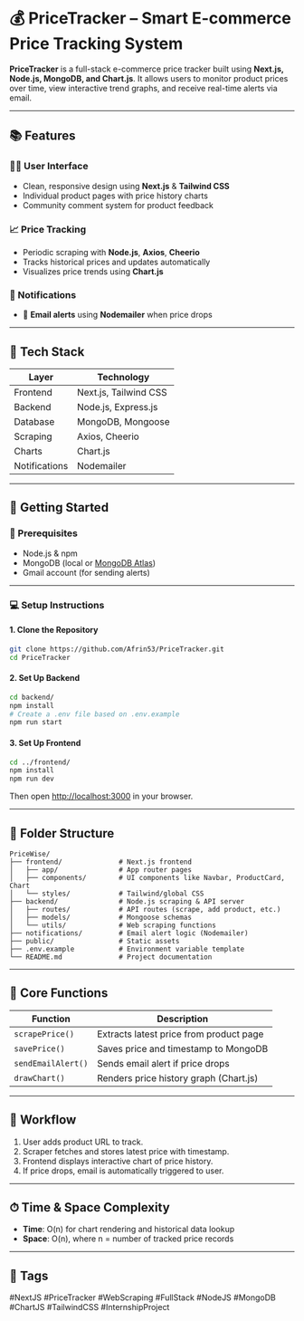 # 💰 PriceTracker – Smart E-commerce Price Tracking System

**PriceTracker** is a full-stack e-commerce price tracker built using **Next.js, Node.js, MongoDB, and Chart.js**. It allows users to monitor product prices over time, view interactive trend graphs, and receive real-time alerts via email.

---

## 📚 Features

### 🧑‍💻 User Interface
- Clean, responsive design using **Next.js** & **Tailwind CSS**
- Individual product pages with price history charts
- Community comment system for product feedback

### 📈 Price Tracking
- Periodic scraping with **Node.js**, **Axios**, **Cheerio**
- Tracks historical prices and updates automatically
- Visualizes price trends using **Chart.js**

### 🔔 Notifications
- 📧 **Email alerts** using **Nodemailer** when price drops

---

## 🧊 Tech Stack

| Layer         | Technology              |
|---------------|------------------------|
| Frontend      | Next.js, Tailwind CSS  |
| Backend       | Node.js, Express.js    |
| Database      | MongoDB, Mongoose      |
| Scraping      | Axios, Cheerio         |
| Charts        | Chart.js               |
| Notifications | Nodemailer             |

---

## 🚀 Getting Started

### 🧾 Prerequisites
- Node.js & npm
- MongoDB (local or [MongoDB Atlas](https://www.mongodb.com/cloud/atlas))
- Gmail account (for sending alerts)

---

### 💻 Setup Instructions

#### 1. Clone the Repository

```bash
git clone https://github.com/Afrin53/PriceTracker.git
cd PriceTracker
```

#### 2. Set Up Backend

```bash
cd backend/
npm install
# Create a .env file based on .env.example
npm run start
```

#### 3. Set Up Frontend

```bash
cd ../frontend/
npm install
npm run dev
```

Then open [http://localhost:3000](http://localhost:3000) in your browser.

---

## 📁 Folder Structure

```
PriceWise/
├── frontend/              # Next.js frontend
│   ├── app/               # App router pages
│   ├── components/        # UI components like Navbar, ProductCard, Chart
│   └── styles/            # Tailwind/global CSS
├── backend/               # Node.js scraping & API server
│   ├── routes/            # API routes (scrape, add product, etc.)
│   ├── models/            # Mongoose schemas
│   └── utils/             # Web scraping functions
├── notifications/         # Email alert logic (Nodemailer)
├── public/                # Static assets
├── .env.example           # Environment variable template
└── README.md              # Project documentation
```

---

## 🔧 Core Functions

| Function           | Description                             |
|--------------------|-----------------------------------------|
| `scrapePrice()`    | Extracts latest price from product page |
| `savePrice()`      | Saves price and timestamp to MongoDB    |
| `sendEmailAlert()` | Sends email alert if price drops        |
| `drawChart()`      | Renders price history graph (Chart.js)  |

---

## 🔄 Workflow

1. User adds product URL to track.
2. Scraper fetches and stores latest price with timestamp.
3. Frontend displays interactive chart of price history.
4. If price drops, email is automatically triggered to user.

---

## ⏱ Time & Space Complexity

- **Time**: O(n) for chart rendering and historical data lookup
- **Space**: O(n), where n = number of tracked price records

---

## 📌 Tags

#NextJS #PriceTracker #WebScraping #FullStack #NodeJS #MongoDB #ChartJS #TailwindCSS #InternshipProject




